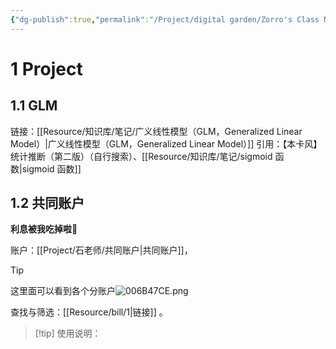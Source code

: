 ```yaml
---
{"dg-publish":true,"permalink":"/Project/digital garden/Zorro's Class Notes/","tags":["gardenEntry"]}
---
```




# 1 Project

## 1.1 GLM
链接：[[Resource/知识库/笔记/广义线性模型（GLM，Generalized Linear Model）\|广义线性模型（GLM，Generalized Linear Model）]]
引用：【本卡风】统计推断（第二版）（自行搜索）、[[Resource/知识库/笔记/sigmoid 函数\|sigmoid 函数]]

## 1.2 共同账户

**利息被我吃掉啦**🤤

账户：[[Project/石老师/共同账户\|共同账户]]，
> [!tip]
> 这里面可以看到各个分账户![006B47CE.png](/img/user/00%20Archive%EF%BC%88%E4%B8%B4%E6%97%B6%E6%96%87%E4%BB%B6%EF%BC%89/006B47CE.png)

查找与筛选：[[Resource/bill/1\|链接]] 。
> [!tip] 使用说明： 

